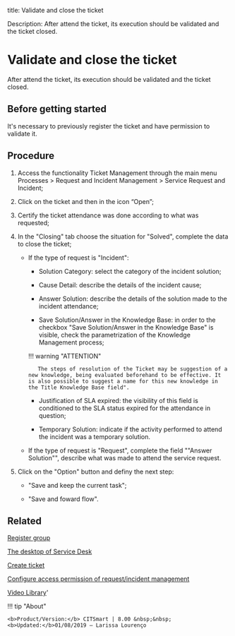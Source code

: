 title: Validate and close the ticket

Description: After attend the ticket, its execution should be validated and the ticket closed.

# Validate and close the ticket
After attend the ticket, its execution should be validated and the ticket closed.

Before getting started
--------------------------

It's necessary to previously register the ticket and have permission to validate
it.

Procedure
-------------

1.  Access the functionality Ticket Management through the main menu Processes
    \> Request and Incident Management \> Service Request and Incident;

2.  Click on the ticket and then in the icon “Open”;

3.  Certify the ticket attendance was done according to what was requested;

4.  In the "Closing" tab choose the situation for "Solved", complete the data to close the ticket;

    - If the type of request is "Incident":
    
         * Solution Category: select the category of the incident solution;
         
         * Cause Detail: describe the details of the incident cause;
         
         * Answer Solution: describe the details of the solution made to the incident attendance;
         
         * Save Solution/Answer in the Knowledge Base: in order to the checkbox "Save Solution/Answer in the Knowledge Base" is visible,
           check the parametrization of the Knowledge Management process;
           
         
         !!! warning "ATTENTION"
           
             The steps of resolution of the Ticket may be suggestion of a new knowledge, being evaluated beforehand to be effective. It              is also possible to suggest a name for this new knowledge in the Title Knowledge Base field".
             
           
         * Justification of SLA expired: the visibility of this field is conditioned to the SLA status expired for the attendance in
           question;
           
         * Temporary Solution: indicate if the activity performed to attend the incident was a temporary solution.
         
    - If the type of request is "Request", complete the field ""Answer Solution"", describe what was made to attend the service request. 

5.  Click on the "Option" button and definy the next step:

    -  "Save and keep the current task";
    
    -  "Save and foward flow".

Related
-----------

[Register group](/en-us/citsmart-platform-8/initial-settings/access-settings/user/register-groups.html)

[The desktop of Service Desk](/en-us/citsmart-platform-8/processes/tickets/use/desktop-of-service-desk.html)

[Create ticket](/en-us/citsmart-platform-8/processes/tickets/use/create-ticket.html)

[Configure access permission of request/incident management](/en-us/citsmart-platform-8/processes/tickets/configuration/access-ticket-management.html)

<i class='fa fa-youtube-play  fa-2x' style='color:#97ce17;vertical-align: middle;'> </i> [Video Library](https://www.youtube.com/playlist?list=PLB5qK2uzf2RNrJnhiXj3dbmgsm9-quhfz)'

!!! tip "About"

    <b>Product/Version:</b> CITSmart | 8.00 &nbsp;&nbsp;
    <b>Updated:</b>01/08/2019 – Larissa Lourenço
